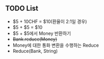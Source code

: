 ## TODO List

- $5 + 10CHF = $10(환율이 2:1일 경우)
- $5 + $5 = $10
- $5 + $5에서 Money 반환하기
- ~~Bank.reduce(Money)~~
- Money에 대한 통화 변환을 수행하는 Reduce
- Reduce(Bank, String)